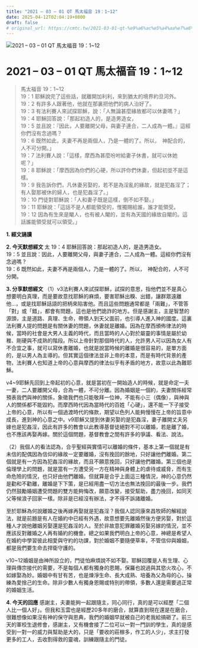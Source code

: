 ```yaml
---
title: "2021 – 03 – 01 QT 馬太福音 19：1~12"
date: 2025-04-12T02:04:19+0800
draft: false
# original_url: https://cmtc.tw/2021-03-01-qt-%e9%a6%ac%e5%a4%aa%e7%a6%8f%e9%9f%b3-19%ef%bc%9a112
---
```


![2021 – 03 – 01 QT 馬太福音 19：1\~12](/images/qt.jpg   "2021 – 03 – 01 QT 馬太福音 19：1\~12")

# 2021 – 03 – 01 QT 馬太福音 19：1\~12

> 馬太福音 19：1\~12  
> 19：1 耶穌說完了這些話，就離開加利利，來到猶太的境界約旦河外。  
> 19：2 有許多人跟著他，他就在那裏把他們的病人治好了。  
> 19：3 有法利賽人來試探耶穌，說：「人無論甚麼緣故都可以休妻嗎？」  
> 19：4 耶穌回答說：「那起初造人的，是造男造女，  
> 19：5 並且說：『因此，人要離開父母，與妻子連合，二人成為一體。』這經你們沒有念過嗎？  
> 19：6 既然如此，夫妻不再是兩個人，乃是一體的了。所以，　神配合的，人不可分開。」  
> 19：7 法利賽人說：「這樣，摩西為甚麼吩咐給妻子休書，就可以休她呢？」  
> 19：8 耶穌說：「摩西因為你們的心硬，所以許你們休妻，但起初並不是這樣。  
> 19：9 我告訴你們，凡休妻另娶的，若不是為淫亂的緣故，就是犯姦淫了；有人娶那被休的婦人，也是犯姦淫了。」  
> 19：10 門徒對耶穌說：「人和妻子既是這樣，倒不如不娶。」  
> 19：11 耶穌說：「這話不是人都能領受的，惟獨賜給誰，誰才能領受。  
> 19：12 因為有生來是閹人，也有被人閹的，並有為天國的緣故自閹的。這話誰能領受就可以領受。」

**1. 經文誦讀**

**2.  今天默想經文**
太 19：4 耶穌回答說：那起初造人的，是造男造女。  
19：5 並且說：因此，人要離開父母，與妻子連合，二人成為一體。這經你們沒有念過嗎？  
19：6 既然如此，夫妻不再是兩個人，乃是一體的了。所以，　神配合的，人不可分開。

**3. 分享默想經文**
（1）v3法利賽人來試探耶穌，試探的意思，指他們並不是真心想要明白真理，而是要故意找耶穌的麻煩，要害耶穌出糗、出錯，讓群眾遠離他…，或是找耶穌話語的把柄來陷害他。而且這些問題通常都是「兩難」，不管答「對」或「錯」，都會有問題，這也是他們詭詐的地方。但是感謝主，主是智慧的源頭，主是道路、真理、生命，帶領人到天父面前，也引導人進入神的國度。這裏法利賽人提的問題是有關休妻的問題，休妻就是離婚。因為在摩西頒佈律法的時候，當時的社會是大男人主義的時代，而且當時的人心對於屬靈的事情是屬於幼稚、剛硬與不成熟的階段。所以上帝針對那個時代的人，允許男人可以因為女人有不合宜之事，就可以寫休書離婚，也就是說當時候的離婚是很容易的，是單方面的，是以男人為主導的。但其實這個律法並非上帝的本意，而是有時代背景的產物，法利賽人也知道上帝的心意與摩西的律法似乎有矛盾的地方，故意以此為難耶穌。

v4\~9耶穌先回到上帝起初的心意，就是當初在一開始造人的時候，就是命定一夫一妻，二人要離開父母，合為一體，不可分離。因為婚姻是一個約，夫妻關係經常預表我們與神的關係，象徵我們也只能敬拜一位神，不能有小三（偶像），與神與人的關係都不能毀約。而摩西時代因為當時代的百姓「心硬」，還不能一下子接受上帝的心意，所以有一個過渡時代的條款，期望以色列人能夠慢慢在上帝的旨意中成長，進到神的心意之中。v9耶穌又提到休妻另娶的是犯姦淫，妻子離開丈夫另嫁也是犯姦淫，因此有許多的教會以此教導基督徒絕對不可以離婚，若是離了婚，也不應該再娶再嫁。關於這個問題，基督教會之間有許多的爭議、看法、說法。

（2）我個人的看法認為，合乎聖經與實情可以離婚的條件，基本上第一個就是有未信的配偶因為信仰的緣故一定要離婚，沒有挽回的餘地，只好讓他們離婚。第二個就是有一方因為犯姦淫的緣故，而且不願意挽回，只好讓他們離婚。第三個也是倫理學上的問題，就是當有一方遭受另一方在精神與身體上的虐待或威脅，而有生命危險的情況，也只好由他們離婚。但就算是合乎上面這三種情況，神的心意仍然是勸和不勸離，離婚是下下策，是已經用盡一切方法也無法挽回的最後一步。我們仍然鼓勵婚姻遭受問題的雙方能夠悔改，願意改變，接受幫助，盡力挽回，如同天父等候浪子回家一樣。除非是已經沒有辦法，才不得不訴諸離婚。

至於耶穌為何說離婚之後再嫁再娶就是犯姦淫？我個人認同康來昌牧師的解經說法，就是前題是有人在婚約中已經有外遇，故意想要先離婚然後方便另娶，對於這種人才說他離姻另娶還是犯姦淫的人。至於非故意犯罪離婚另娶另嫁的情況，並不應該反對離婚之人再有婚約的機會。總之如果我們明白上帝的心意，神總是希望人在婚約中學習彼此相愛與守約的功課，對於婚姻不要隨便草率，不管信仰與婚姻，都是我們要生命去捍衛守護的。

v10\~12婚姻是由神所設立的，門徒怕麻煩說不如不娶。耶穌回覆是人有生理、心理與傳宗接代的需要，不是每個人都有獨身的恩賜，保羅也說過與其慾火攻心，不如嫁娶為妙。婚姻中有甘有苦，也是煉淨生命、長大成熟、培養為父為母的心，操練為愛捨己的生命。除非少數人有獨身恩賜或特別的帶領，多數人還是需要過正常的婚姻生活。

**4. 今天的回應**
感謝主，夫妻能夠一起跟隨主，同心同行，真的是可以經歷「二個人比一個人好」。但我和玉雲也是經歷20多年的磨合，就算直到現在還是在磨合，很難想像如果沒有神的保守與恩典，我們的婚姻早就被自己的老我給搞砸了。前三天的軍校生退修會，感謝主，又有機會接了二位可以一對一門訓的學生，真的是感受到一對一的威力與幫助是大的，只是「要收的莊稼多，作工的人少」，求主打發更多的工人，去收割得救的靈魂，訓練跟隨主的門徒。
